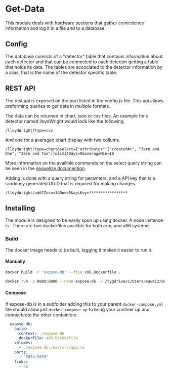 # Get-Data
This module deals with hardware sections that gather coinicdence information and log it in a file and to a database.

## Config
The database consists of a "detector"  table that contains information about each detector and that can be connected to each detector getting a table that holds its data. The tables are accociated to the detector information by a alias, that is the name of the detector specific table.

## REST API
The rest api is exposed on the port listed in the config.js file. This api allows preforming queries to get data in multiple formats.

The data can be returned in chart, json or csv files. An example for a detector named lloydWright would look like the following.

```
/lloydWright?type=csv
```

And one for a averaged chart display with two collums.
```
/lloydWright?type=chart&select={"attributes":["createdAt", "Zero and One", "Zero and Two"]}&limitDays=0&averageMin=10
```
More information on the availible commands on the select query string can be seen in the [sequelize documention](http://docs.sequelizejs.com/en/latest/docs/querying/).

Adding is done with a query string for peramters, and a API key that is a randomly generated UUID that is required for making changes.

```
/lloydWright/add?Zero=3&One=5&apiKey=*****************
```

## Installing
The module is designed to be easily spun up using docker. A node instance is . There are two dockerfiles availible for both arm, and x86 systems.

### Build
The docker image needs to be built, tagging it makes it easier to run it.

#### Manually

```bash
docker build -t "expose-db" --file x86.Dockerfile .
```

```bash
docker run -p 8000:8000 --name expose-db -v /cygdrive/c/Users/sawaiz/Desktop/expose-db:/usr/src/app expose-db
```

#### Compose
If expose-db is in a subfolder adding this to your parent `docker-compose.yml` file should allow just `docker-compose up` to bring your continer up and connectedto the other containters.

```yml
  expose-db:
    build:
      context: ./expose-db
      dockerfile: x86.Dockerfile
    volumes:
      - ./expose-db:/usr/src/app:rw
    ports:
      - "5858:5858"
    links:
      - db
```